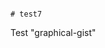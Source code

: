                                                                                                                                                             # test7
Test "graphical-gist"